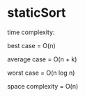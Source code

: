 # staticSort
time complexity:

best case = O(n)

average case = O(n + k)

worst case = O(n log n)


space complexity = O(n)
